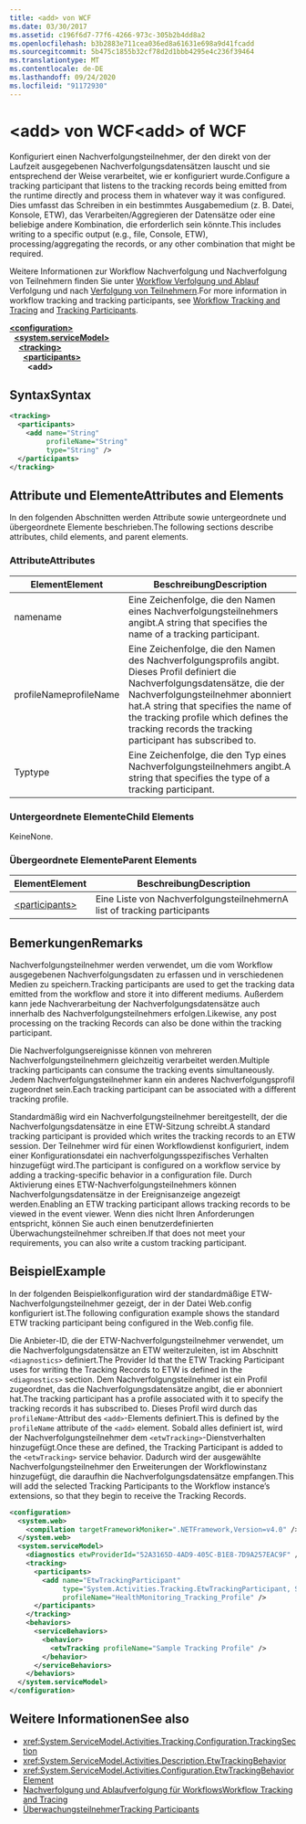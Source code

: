 ```yaml
---
title: <add> von WCF
ms.date: 03/30/2017
ms.assetid: c196f6d7-77f6-4266-973c-305b2b4dd8a2
ms.openlocfilehash: b3b2883e711cea036ed8a61631e698a9d41fcadd
ms.sourcegitcommit: 5b475c1855b32cf78d2d1bbb4295e4c236f39464
ms.translationtype: MT
ms.contentlocale: de-DE
ms.lasthandoff: 09/24/2020
ms.locfileid: "91172930"
---
```

# <a name="add-of-wcf"></a><span data-ttu-id="f9a0b-102">\<add> von WCF</span><span class="sxs-lookup"><span data-stu-id="f9a0b-102">\<add> of WCF</span></span>

<span data-ttu-id="f9a0b-103">Konfiguriert einen Nachverfolgungsteilnehmer, der den direkt von der Laufzeit ausgegebenen Nachverfolgungsdatensätzen lauscht und sie entsprechend der Weise verarbeitet, wie er konfiguriert wurde.</span><span class="sxs-lookup"><span data-stu-id="f9a0b-103">Configure a tracking participant that listens to the tracking records being emitted from the runtime directly and process them in whatever way it was configured.</span></span> <span data-ttu-id="f9a0b-104">Dies umfasst das Schreiben in ein bestimmtes Ausgabemedium (z. B. Datei, Konsole, ETW), das Verarbeiten/Aggregieren der Datensätze oder eine beliebige andere Kombination, die erforderlich sein könnte.</span><span class="sxs-lookup"><span data-stu-id="f9a0b-104">This includes writing to a specific output (e.g., file, Console, ETW), processing/aggregating the records, or any other combination that might be required.</span></span>  
  
 <span data-ttu-id="f9a0b-105">Weitere Informationen zur Workflow Nachverfolgung und Nachverfolgung von Teilnehmern finden Sie unter [Workflow Verfolgung und Ablauf](../../../windows-workflow-foundation/workflow-tracking-and-tracing.md) Verfolgung und nach [Verfolgung von Teilnehmern](../../../windows-workflow-foundation/tracking-participants.md).</span><span class="sxs-lookup"><span data-stu-id="f9a0b-105">For more information in workflow tracking and tracking participants, see [Workflow Tracking and Tracing](../../../windows-workflow-foundation/workflow-tracking-and-tracing.md) and [Tracking Participants](../../../windows-workflow-foundation/tracking-participants.md).</span></span>  
  
[**\<configuration>**](../configuration-element.md)\
&nbsp;&nbsp;[**\<system.serviceModel>**](system-servicemodel.md)\
&nbsp;&nbsp;&nbsp;&nbsp;[**\<tracking>**](tracking-of-wcf.md)\
&nbsp;&nbsp;&nbsp;&nbsp;&nbsp;&nbsp;[**\<participants>**](participants-of-wcf.md)\
&nbsp;&nbsp;&nbsp;&nbsp;&nbsp;&nbsp;&nbsp;&nbsp;**\<add>**  
  
## <a name="syntax"></a><span data-ttu-id="f9a0b-106">Syntax</span><span class="sxs-lookup"><span data-stu-id="f9a0b-106">Syntax</span></span>  
  
```xml  
<tracking>
  <participants>
    <add name="String"
         profileName="String"
         type="String" />
  </participants>
</tracking>
```  
  
## <a name="attributes-and-elements"></a><span data-ttu-id="f9a0b-107">Attribute und Elemente</span><span class="sxs-lookup"><span data-stu-id="f9a0b-107">Attributes and Elements</span></span>  

 <span data-ttu-id="f9a0b-108">In den folgenden Abschnitten werden Attribute sowie untergeordnete und übergeordnete Elemente beschrieben.</span><span class="sxs-lookup"><span data-stu-id="f9a0b-108">The following sections describe attributes, child elements, and parent elements.</span></span>  
  
### <a name="attributes"></a><span data-ttu-id="f9a0b-109">Attribute</span><span class="sxs-lookup"><span data-stu-id="f9a0b-109">Attributes</span></span>  
  
|<span data-ttu-id="f9a0b-110">Element</span><span class="sxs-lookup"><span data-stu-id="f9a0b-110">Element</span></span>|<span data-ttu-id="f9a0b-111">Beschreibung</span><span class="sxs-lookup"><span data-stu-id="f9a0b-111">Description</span></span>|  
|-------------|-----------------|  
|<span data-ttu-id="f9a0b-112">name</span><span class="sxs-lookup"><span data-stu-id="f9a0b-112">name</span></span>|<span data-ttu-id="f9a0b-113">Eine Zeichenfolge, die den Namen eines Nachverfolgungsteilnehmers angibt.</span><span class="sxs-lookup"><span data-stu-id="f9a0b-113">A string that specifies the name of a tracking participant.</span></span>|  
|<span data-ttu-id="f9a0b-114">profileName</span><span class="sxs-lookup"><span data-stu-id="f9a0b-114">profileName</span></span>|<span data-ttu-id="f9a0b-115">Eine Zeichenfolge, die den Namen des Nachverfolgungsprofils angibt. Dieses Profil definiert die Nachverfolgungsdatensätze, die der Nachverfolgungsteilnehmer abonniert hat.</span><span class="sxs-lookup"><span data-stu-id="f9a0b-115">A string that specifies the name of the tracking profile which defines the tracking records the tracking participant has subscribed to.</span></span>|  
|<span data-ttu-id="f9a0b-116">Typ</span><span class="sxs-lookup"><span data-stu-id="f9a0b-116">type</span></span>|<span data-ttu-id="f9a0b-117">Eine Zeichenfolge, die den Typ eines Nachverfolgungsteilnehmers angibt.</span><span class="sxs-lookup"><span data-stu-id="f9a0b-117">A string that specifies the type of a tracking participant.</span></span>|  
  
### <a name="child-elements"></a><span data-ttu-id="f9a0b-118">Untergeordnete Elemente</span><span class="sxs-lookup"><span data-stu-id="f9a0b-118">Child Elements</span></span>  

 <span data-ttu-id="f9a0b-119">Keine</span><span class="sxs-lookup"><span data-stu-id="f9a0b-119">None.</span></span>  
  
### <a name="parent-elements"></a><span data-ttu-id="f9a0b-120">Übergeordnete Elemente</span><span class="sxs-lookup"><span data-stu-id="f9a0b-120">Parent Elements</span></span>  
  
|<span data-ttu-id="f9a0b-121">Element</span><span class="sxs-lookup"><span data-stu-id="f9a0b-121">Element</span></span>|<span data-ttu-id="f9a0b-122">Beschreibung</span><span class="sxs-lookup"><span data-stu-id="f9a0b-122">Description</span></span>|  
|-------------|-----------------|  
|[\<participants>](../windows-workflow-foundation/participants.md)|<span data-ttu-id="f9a0b-123">Eine Liste von Nachverfolgungsteilnehmern</span><span class="sxs-lookup"><span data-stu-id="f9a0b-123">A list of tracking participants</span></span>|  
  
## <a name="remarks"></a><span data-ttu-id="f9a0b-124">Bemerkungen</span><span class="sxs-lookup"><span data-stu-id="f9a0b-124">Remarks</span></span>  

 <span data-ttu-id="f9a0b-125">Nachverfolgungsteilnehmer werden verwendet, um die vom Workflow ausgegebenen Nachverfolgungsdaten zu erfassen und in verschiedenen Medien zu speichern.</span><span class="sxs-lookup"><span data-stu-id="f9a0b-125">Tracking participants are used to get the tracking data emitted from the workflow and store it into different mediums.</span></span> <span data-ttu-id="f9a0b-126">Außerdem kann jede Nachverarbeitung der Nachverfolgungsdatensätze auch innerhalb des Nachverfolgungsteilnehmers erfolgen.</span><span class="sxs-lookup"><span data-stu-id="f9a0b-126">Likewise, any post processing on the tracking Records can also be done within the tracking participant.</span></span>  
  
 <span data-ttu-id="f9a0b-127">Die Nachverfolgungsereignisse können von mehreren Nachverfolgungsteilnehmern gleichzeitig verarbeitet werden.</span><span class="sxs-lookup"><span data-stu-id="f9a0b-127">Multiple tracking participants can consume the tracking events simultaneously.</span></span> <span data-ttu-id="f9a0b-128">Jedem Nachverfolgungsteilnehmer kann ein anderes Nachverfolgungsprofil zugeordnet sein.</span><span class="sxs-lookup"><span data-stu-id="f9a0b-128">Each tracking participant can be associated with a different tracking profile.</span></span>  
  
 <span data-ttu-id="f9a0b-129">Standardmäßig wird ein Nachverfolgungsteilnehmer bereitgestellt, der die Nachverfolgungsdatensätze in eine ETW-Sitzung schreibt.</span><span class="sxs-lookup"><span data-stu-id="f9a0b-129">A standard tracking participant is provided which writes the tracking records to an ETW session.</span></span> <span data-ttu-id="f9a0b-130">Der Teilnehmer wird für einen Workflowdienst konfiguriert, indem einer Konfigurationsdatei ein nachverfolgungsspezifisches Verhalten hinzugefügt wird.</span><span class="sxs-lookup"><span data-stu-id="f9a0b-130">The participant is configured on a workflow service by adding a tracking-specific behavior in a configuration file.</span></span> <span data-ttu-id="f9a0b-131">Durch Aktivierung eines ETW-Nachverfolgungsteilnehmers können Nachverfolgungsdatensätze in der Ereignisanzeige angezeigt werden.</span><span class="sxs-lookup"><span data-stu-id="f9a0b-131">Enabling an ETW tracking participant allows tracking records to be viewed in the event viewer.</span></span> <span data-ttu-id="f9a0b-132">Wenn dies nicht Ihren Anforderungen entspricht, können Sie auch einen benutzerdefinierten Überwachungsteilnehmer schreiben.</span><span class="sxs-lookup"><span data-stu-id="f9a0b-132">If that does not meet your requirements, you can also write a custom tracking participant.</span></span>  
  
## <a name="example"></a><span data-ttu-id="f9a0b-133">Beispiel</span><span class="sxs-lookup"><span data-stu-id="f9a0b-133">Example</span></span>  

 <span data-ttu-id="f9a0b-134">In der folgenden Beispielkonfiguration wird der standardmäßige ETW-Nachverfolgungsteilnehmer gezeigt, der in der Datei Web.config konfiguriert ist.</span><span class="sxs-lookup"><span data-stu-id="f9a0b-134">The following configuration example shows the standard ETW tracking participant being configured in the Web.config file.</span></span>  
  
 <span data-ttu-id="f9a0b-135">Die Anbieter-ID, die der ETW-Nachverfolgungsteilnehmer verwendet, um die Nachverfolgungsdatensätze an ETW weiterzuleiten, ist im Abschnitt `<diagnostics>` definiert.</span><span class="sxs-lookup"><span data-stu-id="f9a0b-135">The Provider Id that the ETW Tracking Participant uses for writing the Tracking Records to ETW is defined in the `<diagnostics>` section.</span></span> <span data-ttu-id="f9a0b-136">Dem Nachverfolgungsteilnehmer ist ein Profil zugeordnet, das die Nachverfolgungsdatensätze angibt, die er abonniert hat.</span><span class="sxs-lookup"><span data-stu-id="f9a0b-136">The tracking participant has a profile associated with it to specify the tracking records it has subscribed to.</span></span> <span data-ttu-id="f9a0b-137">Dieses Profil wird durch das `profileName`-Attribut des `<add>`-Elements definiert.</span><span class="sxs-lookup"><span data-stu-id="f9a0b-137">This is defined by the `profileName` attribute of the `<add>` element.</span></span> <span data-ttu-id="f9a0b-138">Sobald alles definiert ist, wird der Nachverfolgungsteilnehmer dem `<etwTracking>`-Dienstverhalten hinzugefügt.</span><span class="sxs-lookup"><span data-stu-id="f9a0b-138">Once these are defined, the Tracking Participant is added to the `<etwTracking>` service behavior.</span></span> <span data-ttu-id="f9a0b-139">Dadurch wird der ausgewählte Nachverfolgungsteilnehmer den Erweiterungen der Workflowinstanz hinzugefügt, die daraufhin die Nachverfolgungsdatensätze empfangen.</span><span class="sxs-lookup"><span data-stu-id="f9a0b-139">This will add the selected Tracking Participants to the Workflow instance’s extensions, so that they begin to receive the Tracking Records.</span></span>  
  
```xml  
<configuration>
  <system.web>
    <compilation targetFrameworkMoniker=".NETFramework,Version=v4.0" />
  </system.web>
  <system.serviceModel>
    <diagnostics etwProviderId="52A3165D-4AD9-405C-B1E8-7D9A257EAC9F" />
    <tracking>
      <participants>
        <add name="EtwTrackingParticipant"
             type="System.Activities.Tracking.EtwTrackingParticipant, System.Activities, Version=4.0.0.0, Culture=neutral, PublicKeyToken=31bf3856ad364e35"
             profileName="HealthMonitoring_Tracking_Profile" />
      </participants>
    </tracking>
    <behaviors>
      <serviceBehaviors>
        <behavior>
          <etwTracking profileName="Sample Tracking Profile" />
        </behavior>
      </serviceBehaviors>
    </behaviors>
  </system.serviceModel>
</configuration>
```  
  
## <a name="see-also"></a><span data-ttu-id="f9a0b-140">Weitere Informationen</span><span class="sxs-lookup"><span data-stu-id="f9a0b-140">See also</span></span>

- <xref:System.ServiceModel.Activities.Tracking.Configuration.TrackingSection>
- <xref:System.ServiceModel.Activities.Description.EtwTrackingBehavior>
- <xref:System.ServiceModel.Activities.Configuration.EtwTrackingBehaviorElement>
- [<span data-ttu-id="f9a0b-141">Nachverfolgung und Ablaufverfolgung für Workflows</span><span class="sxs-lookup"><span data-stu-id="f9a0b-141">Workflow Tracking and Tracing</span></span>](../../../windows-workflow-foundation/workflow-tracking-and-tracing.md)
- [<span data-ttu-id="f9a0b-142">Überwachungsteilnehmer</span><span class="sxs-lookup"><span data-stu-id="f9a0b-142">Tracking Participants</span></span>](../../../windows-workflow-foundation/tracking-participants.md)
